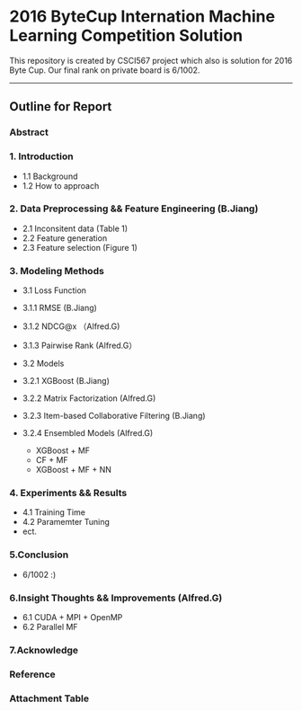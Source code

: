 # 2016 ByteCup Internation Machine Learning Competition Solution
This repository is created by CSCI567 project which also is solution for 2016 Byte Cup. Our final rank on private board is 6/1002.
***
## Outline for Report

### Abstract

### 1. Introduction
- 1.1 Background
- 1.2 How to approach

### 2. Data Preprocessing && Feature Engineering (B.Jiang)
- 2.1 Inconsitent data (Table 1)
- 2.2 Feature generation 
- 2.3 Feature selection (Figure 1)

### 3. Modeling Methods
- 3.1 Loss Function
 - 3.1.1 RMSE (B.Jiang)
 - 3.1.2 NDCG@x （Alfred.G)
 - 3.1.3 Pairwise Rank (Alfred.G）


- 3.2 Models
 - 3.2.1 XGBoost (B.Jiang)
 - 3.2.2 Matrix Factorization (Alfred.G)
 - 3.2.3 Item-based Collaborative Filtering (B.Jiang)
 - 3.2.4 Ensembled Models (Alfred.G)
    - XGBoost + MF
    - CF + MF
    - XGBoost + MF + NN
      
### 4. Experiments && Results
- 4.1 Training Time
- 4.2 Paramemter Tuning
- ect.

### 5.Conclusion
- 6/1002 :)

### 6.Insight Thoughts && Improvements (Alfred.G)
- 6.1 CUDA + MPI + OpenMP
- 6.2 Parallel MF

### 7.Acknowledge

### Reference

### Attachment Table

